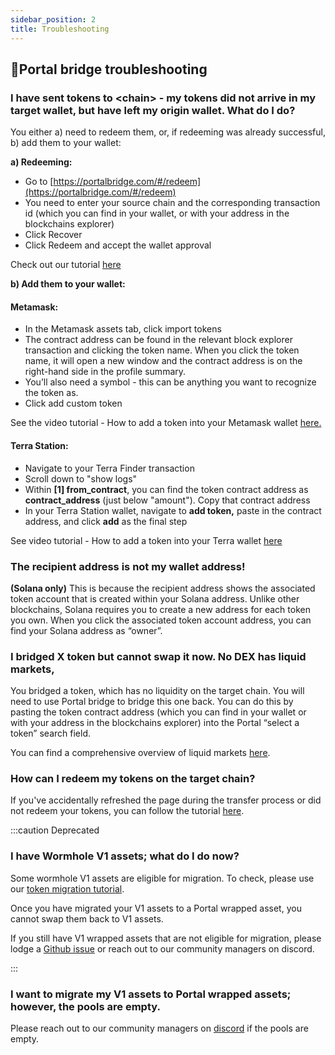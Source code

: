 ```yaml
---
sidebar_position: 2
title: Troubleshooting
---
```


## 🌉Portal bridge troubleshooting

### I have sent tokens to &lt;chain&gt; - my tokens did not arrive in my target wallet, but have left my origin wallet. What do I do?

You either a) need to redeem them, or, if redeeming was already successful, b) add them to your wallet:

**a) Redeeming:**

* Go to [https://portalbridge.com/#/redeem](https://portalbridge.com/#/redeem)
* You need to enter your source chain and the corresponding transaction id (which you can find in your wallet, or with your address in the blockchains explorer)
* Click Recover
* Click Redeem and accept the wallet approval

Check out our tutorial [here](../tutorials/how-to-use-recovery-workflow.md)

**b) Add them to your wallet:**

#### Metamask:

* In the Metamask assets tab, click import tokens&#x20;
* The contract address can be found in the relevant block explorer transaction and clicking the token name. When you click the token name, it will open a new window and the contract address is on the right-hand side in the profile summary.&#x20;
* You’ll also need a symbol - this can be anything you want to recognize the token as.&#x20;
* Click add custom token

See the video tutorial - How to add a token into your Metamask wallet [here.](../video-tutorials/how-to-manually-add-tokens-to-your-wallet.md#metamask)

#### Terra Station:

* Navigate to your Terra Finder transaction
* Scroll down to "show logs"
* Within **\[1] from\_contract**, you can find the token contract address as **contract\_address** (just below "amount"). Copy that contract address
* In your Terra Station wallet, navigate to **add token,** paste in the contract address, and click **add** as the final step


See video tutorial - How to add a token into your Terra wallet [here](../video-tutorials/how-to-manually-add-tokens-to-your-wallet.md#terra-station)

### The recipient address is not my wallet address!

**(Solana only)** This is because the recipient address shows the associated token account that is created within your Solana address. Unlike other blockchains, Solana requires you to create a new address for each token you own. When you click the associated token account address, you can find your Solana address as “owner”.



### I bridged X token but cannot swap it now. No DEX has liquid markets,

You bridged a token, which has no liquidity on the target chain. You will need to use Portal bridge to bridge this one back. You can do this by pasting the token contract address (which you can find in your wallet or with your address in the blockchains explorer) into the Portal “select a token” search field.&#x20;

You can find a comprehensive overview of liquid markets [here](./liquid-markets.mdx).&#x20;

### How can I redeem my tokens on the target chain?

If you've accidentally refreshed the page during the transfer process or did not redeem your tokens, you can follow the tutorial [here](../tutorials/how-to-use-recovery-workflow.md).&#x20;

:::caution Deprecated

### I have Wormhole V1 assets; what do I do now?

Some wormhole V1 assets are eligible for migration. To check, please use our [token migration tutorial](.).&#x20;

Once you have migrated your V1 assets to a Portal wrapped asset, you cannot swap them back to V1 assets.&#x20;

If you still have V1 wrapped assets that are not eligible for migration, please lodge a [Github issue](https://github.com/solana-labs/oyster/issues) or reach out to our community managers on discord.&#x20;

:::

### I want to migrate my V1 assets to Portal wrapped assets; however, the pools are empty.

Please reach out to our community managers on [discord](https://discord.com/invite/wormholecrypto) if the pools are empty.&#x20;
